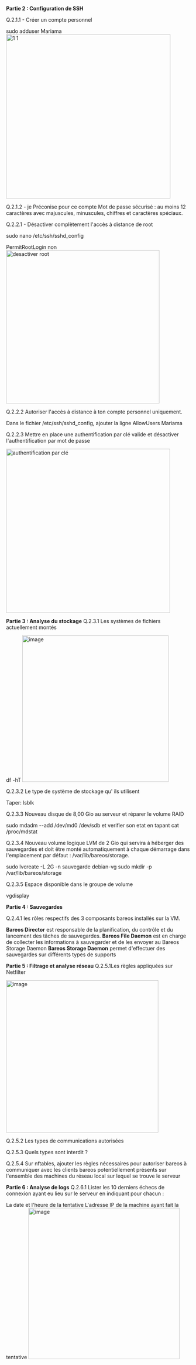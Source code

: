 **Partie 2 : Configuration de SSH**

Q.2.1.1 - Créer un compte personnel

sudo adduser Mariama
<img width="449" alt="1 1" src="https://github.com/user-attachments/assets/a6b212b2-6e56-4238-bb50-ee54ab46d8af" />


Q.2.1.2 - je  Préconise pour ce compte
Mot de passe sécurisé : au moins 12 caractères avec majuscules, minuscules, chiffres et caractères spéciaux.

Q.2.2.1 - Désactiver complètement l'accès à distance de root



sudo nano /etc/ssh/sshd_config

PermitRootLogin non
<img width="419" alt="desactiver root" src="https://github.com/user-attachments/assets/a017c4de-a168-4314-bcf2-97f957c0bacd" />

Q.2.2.2 Autoriser l'accès à distance à ton compte personnel uniquement.

Dans le fichier /etc/ssh/sshd_config, ajouter la ligne AllowUsers Mariama

Q.2.2.3 Mettre en place une authentification par clé valide et désactiver l'authentification par mot de passe

<img width="448" alt="authentification par clé" src="https://github.com/user-attachments/assets/db920ffb-3c4b-4a9b-85af-c20ea0d7aa2f" />

**Partie 3 : Analyse du stockage**
Q.2.3.1 Les systèmes de fichiers actuellement montés 

df -hT
<img width="400" alt="image" src="https://github.com/user-attachments/assets/e8e476e8-4e42-4e6a-bd8f-d11438cfb834" />



Q.2.3.2 Le type de système de stockage qu' ils utilisent 
  
  Taper: lsblk 


Q.2.3.3  Nouveau disque de 8,00 Gio au serveur et réparer le volume RAID
 
 sudo mdadm --add /dev/md0 /dev/sdb et verifier son etat en tapant cat /proc/mdstat



Q.2.3.4 Nouveau volume logique LVM de 2 Gio qui servira à héberger des sauvegardes et  doit être monté automatiquement à chaque démarrage dans l'emplacement par défaut : /var/lib/bareos/storage.

sudo lvcreate -L 2G -n sauvegarde debian-vg
sudo mkdir -p /var/lib/bareos/storage


Q.2.3.5 Espace disponible  dans le groupe de volume 

vgdisplay

**Partie 4 : Sauvegardes**


Q.2.4.1  les rôles respectifs des 3 composants bareos installés sur la VM.


**Bareos Director**  est responsable de la planification, du contrôle et du lancement des tâches de sauvegardes. 
**Bareos File Daemon** est en charge de collecter les informations à sauvegarder et de les envoyer au Bareos Storage Daemon
**Bareos Storage Daemon** permet d'effectuer des sauvegardes sur différents types de supports 

**Partie 5 : Filtrage et analyse réseau**
Q.2.5.1Les règles appliquées sur Netfilter 

<img width="416" alt="image" src="https://github.com/user-attachments/assets/f463de58-7174-48d1-b721-ed77cee3ffc8" />


Q.2.5.2 Les types de communications  autorisées 

Q.2.5.3 Quels types sont interdit ?

Q.2.5.4 Sur nftables, ajouter les règles nécessaires pour autoriser bareos à communiquer avec les clients bareos potentiellement présents sur l'ensemble des machines du réseau local sur lequel se trouve le serveur


**Partie 6 : Analyse de logs**
Q.2.6.1 Lister les 10 derniers échecs de connexion ayant eu lieu sur le serveur en indiquant pour chacun :

La date et l'heure de la tentative
L'adresse IP de la machine ayant fait la tentative
<img width="413" alt="image" src="https://github.com/user-attachments/assets/a12ea941-b1a7-407c-ad88-6c019c23e9d0" />



